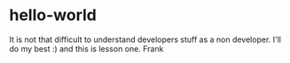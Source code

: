 # hello-world
It is not that difficult to understand developers stuff as a non developer. 
I'll do my best :) and this is lesson one.
Frank
